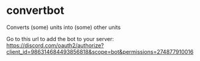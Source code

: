 # convertbot


Converts (some) units into (some) other units

Go to this url to add the bot to your server:
https://discord.com/oauth2/authorize?client_id=986314684493856818&scope=bot&permissions=274877910016